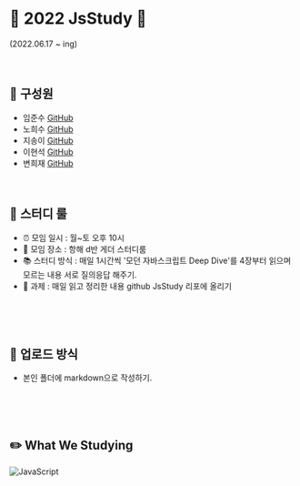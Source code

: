 # :star2: 2022 JsStudy :star2:

(2022.06.17 ~ ing)
<br/>
<br/>
<br/>

## :dizzy: 구성원<br/>

- 임준수 [GitHub](https://github.com/junsu0121)
- 노희수 [GitHub](https://github.com/heesujin)
- 지송이 [GitHub](https://github.com/jrl103)
- 이현석 [GitHub](https://github.com/LeeHuynSuk)
- 변희재 [GitHub](https://github.com/qusgmlwo)
  <br/>
  <br/>
  <br/>

## :pushpin: 스터디 룰

- :alarm_clock: 모임 일시 : 월~토 오후 10시
- :school: 모임 장소 : 항해 d반 게더 스터디룸
- :books: 스터디 방식 : 매일 1시간씩 '모던 자바스크립트 Deep Dive'를 4장부터 읽으며 모르는 내용 서로 질의응답 해주기.
- :pencil: 과제 : 매일 읽고 정리한 내용 github JsStudy 리포에 올리기

<br/>
<br/>
<br/>

## :open_file_folder: 업로드 방식

- 본인 폴더에 markdown으로 작성하기.

<br/>
<br/>
<br/>

## :pencil2: What We Studying

<img alt="JavaScript" src ="https://img.shields.io/badge/JavaScriipt-F7DF1E.svg?&style=for-the-badge&logo=JavaScript&logoColor=black"/>
